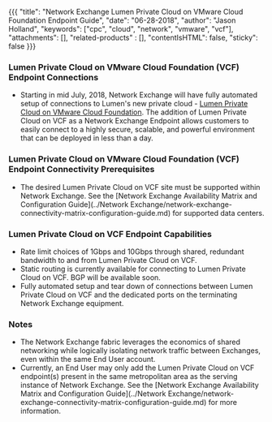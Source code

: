 {{{
  "title": "Network Exchange Lumen Private Cloud on VMware Cloud Foundation Endpoint Guide",
  "date": "06-28-2018",
  "author": "Jason Holland",
  "keywords": ["cpc", "cloud", "network", "vmware", "vcf"],
  "attachments": [],
  "related-products" : [],
  "contentIsHTML": false,
  "sticky": false
}}}

### Lumen Private Cloud on VMware Cloud Foundation (VCF) Endpoint Connections

* Starting in mid July, 2018, Network Exchange will have fully automated setup of connections to Lumen's new private cloud - [Lumen Private Cloud on VMware Cloud Foundation](https://www.ctl.io/centurylink-private-cloud-on-vmware-cloud-foundation/). The addition of Lumen Private Cloud on VCF as a Network Exchange Endpoint allows customers to easily connect to a highly secure, scalable, and powerful environment that can be deployed in less than a day.

### Lumen Private Cloud on VMware Cloud Foundation (VCF) Endpoint Connectivity Prerequisites

* The desired Lumen Private Cloud on VCF site must be supported within Network Exchange. See the [Network Exchange Availability Matrix and Configuration Guide](../Network Exchange/network-exchange-connectivity-matrix-configuration-guide.md) for supported data centers.

### Lumen Private Cloud on VCF Endpoint Capabilities

* Rate limit choices of 1Gbps and 10Gbps through shared, redundant bandwidth to and from Lumen Private Cloud on VCF.
* Static routing is currently available for connecting to Lumen Private Cloud on VCF. BGP will be available soon.
* Fully automated setup and tear down of connections between Lumen Private Cloud on VCF and the dedicated ports on the terminating Network Exchange equipment.

### Notes

* The Network Exchange fabric leverages the economics of shared networking while logically isolating network traffic between Exchanges, even within the same End User account.
* Currently, an End User may only add the Lumen Private Cloud on VCF endpoint(s) present in the same metropolitan area as the serving instance of Network Exchange. See the [Network Exchange Availability Matrix and Configuration Guide](../Network Exchange/network-exchange-connectivity-matrix-configuration-guide.md) for more information.

